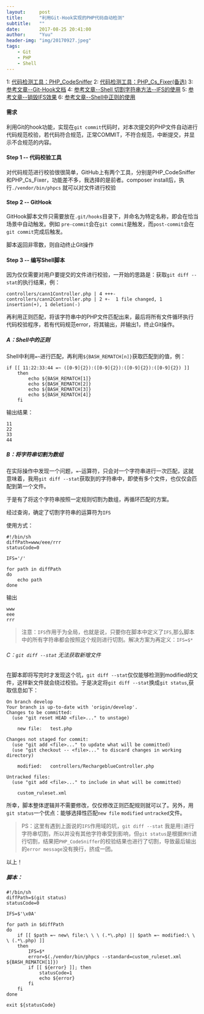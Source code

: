 ```yaml
---
layout:     post
title:      "利用Git-Hook实现的PHP代码自动检测"
subtitle:   ""
date:       2017-08-25 20:41:00
author:     "Yuu"
header-img: "img/20170927.jpeg"
tags:
    - Git
    - PHP
    - Shell
---
```


 1: [代码检测工具：PHP_CodeSniffer](https://github.com/squizlabs/PHP_CodeSniffer)
 2: [代码检测工具：PHP_Cs_Fixer(备选)](https://github.com/FriendsOfPHP/PHP-CS-Fixer)
 3: [参考文章--Git-Hook文档](https://git-scm.com/book/zh/v2/%E8%87%AA%E5%AE%9A%E4%B9%89-Git-Git-%E9%92%A9%E5%AD%90)
 4: [参考文章--Shell 切割字符串方法--IFS的使用](http://smilejay.com/2011/12/bash_ifs/)
 5: [参考文章--销毁IFS效果](http://blog.csdn.net/csfreebird/article/details/7974298)
 6: [参考文章--Shell中正则的使用](http://www.111cn.net/phper/210/88457.htm)

#### 需求
利用Git的hook功能，实现在`git commit`代码时，对本次提交的PHP文件自动进行代码规范校验，若代码符合规范，正常COMMIT，不符合规范，中断提交，并显示不合规范的内容。

#### Step 1 -- 代码校验工具
对代码规范进行校验很很简单，GitHub上有两个工具，分别是PHP_CodeSniffer和PHP_Cs_Fixer，功能差不多，我选择的是前者。composer install后，执行`./vendor/bin/phpcs` 就可以对文件进行校验

#### Step 2 -- GitHook
GitHook脚本文件只需要放在`.git/hooks`目录下，并命名为特定名称，即会在恰当场景中自动触发。例如 `pre-commit`会在`git commit`是触发，而`post-commit`会在`git commit`完成后触发。

脚本返回非零数，则自动终止Git操作

#### Step 3 -- 编写Shell脚本
因为仅仅需要对用户要提交的文件进行校验，一开始的思路是：获取`git diff --stat`的执行结果，例：

```
controllers/cann1Controller.php | 4 +++- controllers/cann2Controller.php | 2 +-  1 file changed, 1 insertion(+), 1 deletion(-)
```

再利用正则匹配，将该字符串中的PHP文件匹配出来，最后将所有文件循环执行代码校验程序，若有代码规范error，将其输出，并输出1，终止Git操作。

##### A：Shell中的正则
Shell中利用`=~`进行匹配，再利用`${BASH_REMATCH[n]}`获取匹配到的值，例：

```
if [[ 11:22:33:44 =~ ([0-9]{2}):([0-9]{2}):([0-9]{2}):([0-9]{2}) ]]
    then
        echo ${BASH_REMATCH[1]}
        echo ${BASH_REMATCH[2]}
        echo ${BASH_REMATCH[3]}
        echo ${BASH_REMATCH[4]}
    fi
```

输出结果：

```
11
22
33
44
```

##### B：将字符串切割为数组
在实际操作中发现一个问题，`=~`运算符，只会对一个字符串进行一次匹配，这就意味着，我用`git diff --stat`获取到的字符串中，即使有多个文件，也仅仅会匹配到第一个文件。

于是有了将这个字符串按照一定规则切割为数组，再循环匹配的方案。

经过查询，确定了切割字符串的运算符为`IFS`

使用方式：

```
#!/bin/sh
diffPath=www/eee/rrr
statusCode=0

IFS='/'

for path in diffPath
do
    echo path
done
```
输出

```
www
eee
rrr
```

>注意：`IFS`作用于为全局，也就是说，只要你在脚本中定义了`IFS`,那么脚本中的所有字符串都会按照这个规则进行切割。解决方案为再定义：`IFS=$*`

###### C：`git diff --stat` 无法获取新增文件
在脚本即将写完时才发现这个坑，`git diff --stat`仅仅能够检测到modified的文件，这样新文件就会绕过校验。于是决定将`git diff --stat`换成`git status`,获取信息如下：

```
On branch develop
Your branch is up-to-date with 'origin/develop'.
Changes to be committed:
  (use "git reset HEAD <file>..." to unstage)

    new file:   test.php

Changes not staged for commit:
  (use "git add <file>..." to update what will be committed)
  (use "git checkout -- <file>..." to discard changes in working directory)

    modified:   controllers/RechargeblueController.php

Untracked files:
  (use "git add <file>..." to include in what will be committed)

    custom_ruleset.xml
```

所幸，脚本整体逻辑并不需要修改，仅仅修改正则匹配规则就可以了。另外，用`git status`一个优点：能够选择性匹配`new file` `modified` `untracked`文件。

>PS：这里有遇到上面说的`IFS`作用域的坑，`git diff --stat` 我是用`|`进行字符串切割，所以并没有其他字符串受到影响，但`git status`是根据`换行`进行切割，结果把`PHP_CodeSniffer`的校验结果也进行了切割，导致最后输出的`error message`没有换行，挤成一团。

以上！

##### 脚本：

```
#!/bin/sh
diffPath=$(git status)
statusCode=0

IFS=$'\x0A'

for path in $diffPath
do
    if [[ $path =~ new\ file:\ \ \ (.*\.php) || $path =~ modified:\ \ \ (.*\.php) ]]
    then
        IFS=$*
        error=$(./vendor/bin/phpcs --standard=custom_ruleset.xml ${BASH_REMATCH[1]})
        if [[ ${error} ]]; then
            statusCode=1
            echo ${error}
        fi
    fi
done

exit ${statusCode}
```


